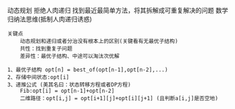 动态规划
    拒绝人肉递归
    找到最近最简单方法，将其拆解成可重复解决的问题
    数学归纳法思维(抵制人肉递归诱惑)

    关键点
        动态规划和递归或者分治没有根本上的区别(关键看有无最优子结构)
        共性：找到重复子问题
        差异性：最优子结构、中途可以淘汰次优解

    1、最优子结构 opt[n] = best_of(opt[n-1],opt[n-2],...)
    2、存储中间状态:opt[i]
    3、递推公式 (美其名曰：状态转移方程或者DP方程)
        Fib:opt[i] = opt[n-1]+opt[n-2]
        二维路径：opt[i,j] = opt[i+1][j]+opt[i][j+1] (且判断a[i,j]是否空地)